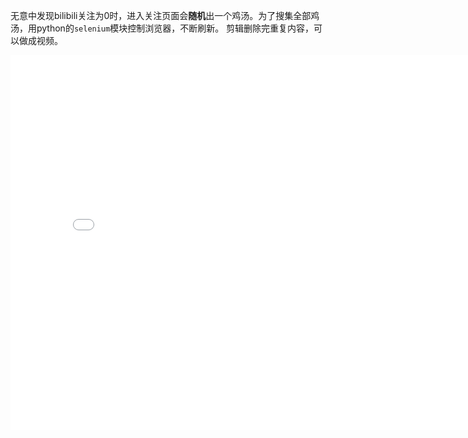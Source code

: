 无意中发现bilibili关注为0时，进入关注页面会**随机**出一个鸡汤。为了搜集全部鸡汤，用python的`selenium`模块控制浏览器，不断刷新。
剪辑删除完重复内容，可以做成视频。

<iframe src="//player.bilibili.com/player.html?aid=36611029&bvid=BV1ht411y7bp&cid=64288767&page=1" scrolling="no" border="0" frameborder="no" framespacing="0" allowfullscreen="true"  width=800 height=600 > </iframe>
